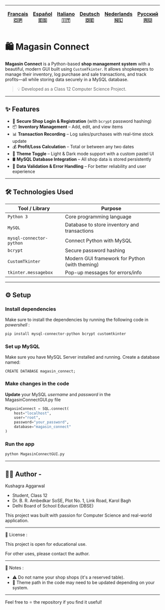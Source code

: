 | [Français 🇨🇵](FR-🇨🇵/README_fr.md) | [Español 🇪🇸](ES-🇪🇸/README_es.md) | [Italiano 🇮🇹](IT-🇮🇹/README_it.md) | [Deutsch 🇩🇪](DE-🇩🇪/README_de.md) | [Nederlands 🇳🇱](NL-🇳🇱/README_nl.md) | [Русский 🇷🇺](RU-🇷🇺/README_ru.md) | [日本 🇯🇵](JP-🇯🇵/README_jp.md) |
|-|-|-|-|-|-|-| 
# 🛍️ Magasin Connect

**Magasin Connect** is a Python-based **shop management system** with a beautiful, modern GUI built using `CustomTkinter`. It allows shopkeepers to manage their inventory, log purchase and sale transactions, and track profits—all while storing data securely in a MySQL database.

> 💡 Developed as a Class 12 Computer Science Project.

---

## ✨ Features

- 🔐 **Secure Shop Login & Registration** (with `bcrypt` password hashing)
- 📦 **Inventory Management** – Add, edit, and view items
- 📊 **Transaction Recording** – Log sales/purchases with real-time stock update
- 💰 **Profit/Loss Calculation** – Total or between any two dates
- 🎨 **Theme Toggle** – Light & Dark mode support with a custom pastel UI
- 🛢️ **MySQL Database Integration** – All shop data is stored persistently
- 🧹 **Data Validation & Error Handling** – For better reliability and user experience

---

## 🛠️ Technologies Used

| Tool / Library       | Purpose                                           |
|----------------------|---------------------------------------------------|
| `Python 3`           | Core programming language                         |
| `MySQL`              | Database to store inventory and transactions      |
| `mysql-connector-python` | Connect Python with MySQL                      |
| `bcrypt`             | Secure password hashing                           |
| `CustomTkinter`      | Modern GUI framework for Python (with theming)    |
| `tkinter.messagebox` | Pop-up messages for errors/info                   |

---
## ⚙️ Setup
### Install dependencies
Make sure to install the dependencies by running the following code in *powershell* :
```bash
pip install mysql-connector-python bcrypt customtkinter
```

### Set up MySQL
Make sure you have MySQL Server installed and running.
Create a database named:
```MySQl
CREATE DATABASE magasin_connect;
```

### Make changes in the code
**Update** your MySQL *username* and *password* in the MagasinConnectGUI.py file
```Python
MagasinConnect = SQL.connect(
    host="localhost",
    user="root",
    password="your_password",
    database="magasin_connect"
)
```

### Run the app
```bash
python MagasinConnectGUI.py
```
---

## 🙋‍♂️ Author - 
Kushagra Aggarwal
- Student, Class 12
- Dr. B. R. Ambedkar SoSE, Plot No. 1, Link Road, Karol Bagh
- Delhi Board of School Education (DBSE)

This project was built with passion for Computer Science and real-world application.

---

📄 License :

This project is open for educational use.

For other uses, please contact the author.

---

📌 Notes :

- ⚠️ Do not name your shop shops (it's a reserved table).
- 🎨 Theme path in the code may need to be updated depending on your system.

---

Feel free to ⭐ the repository if you find it useful!

